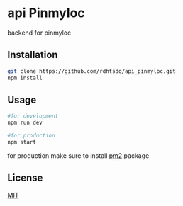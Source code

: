 # api Pinmyloc

backend for pinmyloc

## Installation

```bash
git clone https://github.com/rdhtsdq/api_pinmyloc.git
npm install
```

## Usage

```bash
#for development
npm run dev

#for production
npm start
```
for production make sure to install [pm2](https://www.npmjs.com/package/pm2) package

## License

[MIT](https://choosealicense.com/licenses/mit/)
